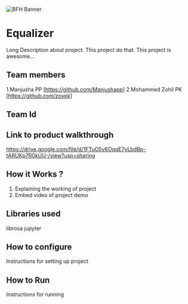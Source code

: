 ![BFH Banner](https://trello-attachments.s3.amazonaws.com/542e9c6316504d5797afbfb9/542e9c6316504d5797afbfc1/39dee8d993841943b5723510ce663233/Frame_19.png)
# Equalizer 
Long Description about project. This project do that. This project is awesome...
## Team members
1.Manjusha PP [https://github.com/Manjushapp]
2.Mohammed Zohil PK [https://github.com/zoypk]
## Team Id

## Link to product walkthrough
https://drive.google.com/file/d/1FTuO5v6OqqE7yLbdBp-tARUKp7R0kUU-/view?usp=sharing
## How it Works ?
1. Explaining the working of project
2. Embed video of project demo
## Libraries used
librosa
jupyter
## How to configure
Instructions for setting up project
## How to Run
Instructions for running
